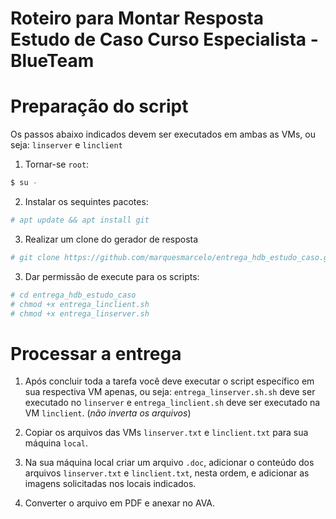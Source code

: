 # Roteiro para Montar Resposta Estudo de Caso Curso Especialista - BlueTeam

# Preparação do script

Os passos abaixo indicados devem ser executados em ambas as VMs, ou seja: `linserver` e `linclient`

1. Tornar-se `root`:

```bash
$ su -
```

2. Instalar os sequintes pacotes:
```bash
# apt update && apt install git
```

3. Realizar um clone do gerador de resposta
```bash
# git clone https://github.com/marquesmarcelo/entrega_hdb_estudo_caso.git
```

3. Dar permissão de execute para os scripts:
```bash
# cd entrega_hdb_estudo_caso
# chmod +x entrega_linclient.sh
# chmod +x entrega_linserver.sh
```

# Processar a entrega

1. Após concluir toda a tarefa você deve executar o script específico em sua respectiva VM apenas, ou seja: `entrega_linserver.sh.sh` deve ser executado no `linserver` e `entrega_linclient.sh` deve ser executado na VM `linclient`. (*não inverta os arquivos*)

2. Copiar os arquivos das VMs `linserver.txt` e `linclient.txt` para sua máquina `local`.

3. Na sua máquina local criar um arquivo `.doc`, adicionar o conteúdo dos arquivos `linserver.txt` e `linclient.txt`, nesta ordem, e adicionar as imagens solicitadas nos locais indicados.

4. Converter o arquivo em PDF e anexar no AVA.